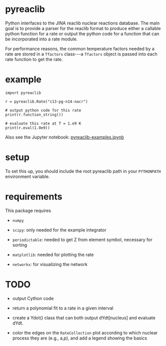 # pyreaclib

Python interfaces to the JINA reaclib nuclear reactions database.  The
main goal is to provide a parser for the reaclib format to produce
either a callable python function for a rate or output the python code
for a function that can be incorporated into a rate module.

For performance reasons, the common temperature factors needed by a
rate are stored in a `Tfactors` class---a `Tfactors` object is passed
into each rate function to get the rate.


# example

```
import pyreaclib

r = pyreaclib.Rate("c13-pg-n14-nacr")

# output python code for this rate
print(r.function_string())

# evaluate this rate at T = 1.e9 K
print(r.eval(1.0e9))

```

Also see the Jupyter notebook:
[pyreaclib-examples.ipynb](https://github.com/zingale/pyreaclib/blob/master/pyreaclib-examples.ipynb)


# setup

To set this up, you should include the root pyreaclib path in your
`PYTHONPATH` environment variable.


# requirements

This package requires

* `numpy`

* `scipy`: only needed for the example integrator

* `periodictable`: needed to get Z from element symbol, necessary for
   sorting

* `matplotlib`: needed for plotting the rate

* `networkx`: for visualizing the network


# TODO

* output Cython code

* return a polynomial fit to a rate in a given interval

* create a Ydot() class that can both output dYdt[nucleus] and
  evaluate dYdt.

* color the edges on the `RateCollection` plot according to which
  nuclear process they are (e.g., a,p), and add a legend showing
  the basics
  

